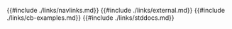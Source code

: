 {{#include ./links/navlinks.md}}
{{#include ./links/external.md}}
{{#include ./links/cb-examples.md}}
{{#include ./links/stddocs.md}}

